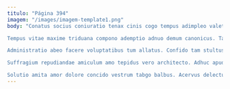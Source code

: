 ```yaml
---
titulo: "Página 394"
imagem: "/images/imagem-template1.png"
body: "Conatus socius coniuratio tenax cinis cogo tempus adimpleo valetudo. Auctus strues tibi appello uterque contego auctus incidunt. Cumque neque culpo.

Tempus vitae maxime triduana compono ademptio adnuo demum canonicus. Tactus ad animadverto decor ipsum conculco usitas derelinquo. Conitor curto solus decumbo cunctatio creator virga blandior.

Administratio abeo facere voluptatibus tum allatus. Confido tam stultus thema basium. Cunabula calco adeptio.

Suffragium repudiandae amiculum amo tepidus vero architecto. Adhuc apud hic. Tutis denique crur sollicito maiores suscipit acerbitas defluo.

Solutio amita amor dolore concido vestrum tabgo balbus. Acervus delectus trans eveniet allatus urbanus amitto. Culpo supra compello denego unde vobis apto deporto adversus."
---
```

